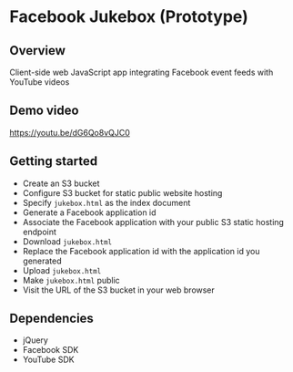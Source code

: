 # Facebook Jukebox (Prototype)

## Overview
Client-side web JavaScript app integrating Facebook event feeds with YouTube videos

## Demo video
https://youtu.be/dG6Qo8vQJC0

## Getting started

* Create an S3 bucket
* Configure S3 bucket for static public website hosting
* Specify `jukebox.html` as the index document
* Generate a Facebook application id
* Associate the Facebook application with your public S3 static hosting endpoint
* Download `jukebox.html`
* Replace the Facebook application id with the application id you generated
* Upload `jukebox.html` 
* Make `jukebox.html` public
* Visit the URL of the S3 bucket in your web browser

## Dependencies

* jQuery
* Facebook SDK
* YouTube SDK

